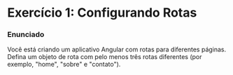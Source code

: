 # Exercício 1: Configurando Rotas

### Enunciado  
Você está criando um aplicativo Angular com rotas para diferentes páginas. Defina um objeto de rota com pelo menos três rotas diferentes (por exemplo, "home", "sobre" e "contato").